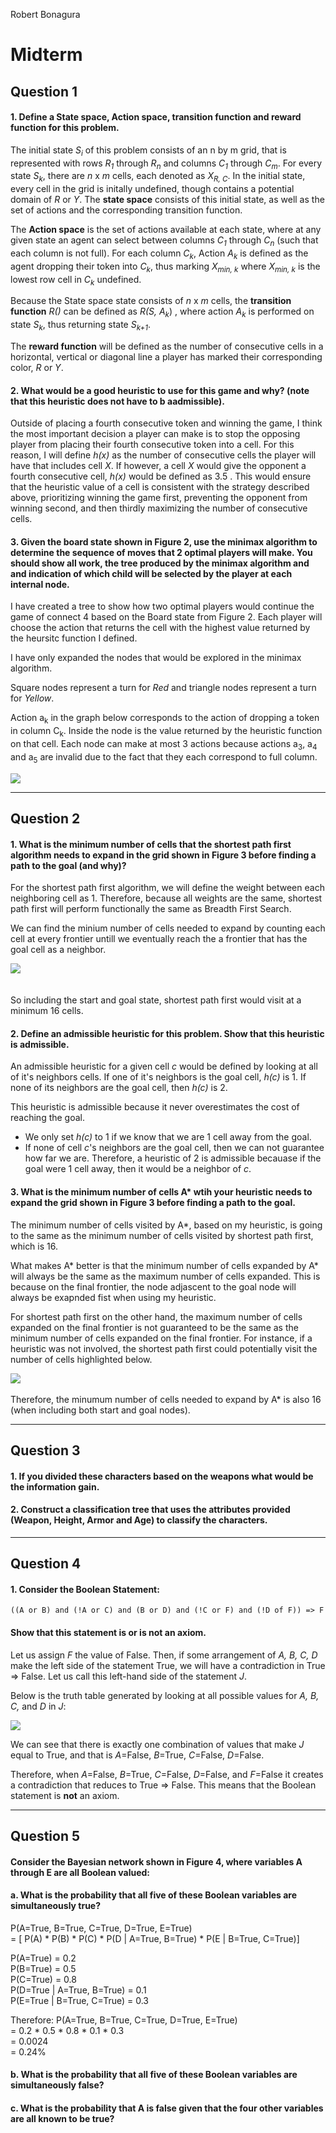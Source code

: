 Robert Bonagura
# Midterm
## Question 1
#### 1. Define a State space, Action space, transition function and reward function for this problem.

The initial state *S<sub>i</sub>* of this problem consists of an n by m grid, that is represented with rows *R<sub>1</sub>* through *R<sub>n</sub>* and columns *C<sub>1</sub>* through *C<sub>m</sub>*. For every state *S<sub>k</sub>*, there are *n* x *m* cells, each denoted as *X<sub>R, C</sub>*. In the initial state, every cell in the grid is initally undefined, though contains a potential domain of *R* or *Y*. The **state space** consists of this initial state, as well as the set of actions and the corresponding transition function.

The **Action space** is the set of actions available at each state, where at any given state an agent can select between columns *C<sub>1</sub>* through *C<sub>n</sub>* (such that each column is not full). For each column *C<sub>k</sub>*, Action *A<sub>k</sub>* is defined as the agent dropping their token into *C<sub>k</sub>*, thus marking *X<sub>min, k</sub>* where *X<sub>min, k</sub>* is the lowest row cell in *C<sub>k</sub>* undefined.

Because the State space state consists of *n* x *m* cells, the **transition function** *R()* can be defined as *R(S, A<sub>k</sub>*) , where action *A<sub>k</sub>* is performed on state *S<sub>k</sub>*, thus returning state *S<sub>k+1</sub>*.

The **reward function** will be defined as the number of consecutive cells in a horizontal, vertical or diagonal line a player has marked their corresponding color, *R* or *Y*.

#### 2. What would be a good heuristic to use for this game and why? (note that this heuristic does not have to b aadmissible).

Outside of placing a fourth consecutive token and winning the game, I think the most important decision a player can make is to stop the opposing player from placing their fourth consecutive token into a cell. For this reason, I will define *h(x)* as the number of consecutive cells the player will have that includes cell *X*. If however, a cell *X* would give the opponent a fourth consecutive cell, *h(x)* would be defined as 3.5 . This would ensure that the heuristic value of a cell is consistent with the strategy described above, prioritizing winning the game first, preventing the opponent from winning second, and then thirdly maximizing the number of consecutive cells.

#### 3. Given the board state shown in Figure 2, use the minimax algorithm to determine the sequence of moves that 2 optimal players will make. You should show all work, the tree produced by the minimax algorithm and and indication of which child will be selected by the player at each internal node.

I have created a tree to show how two optimal players would continue the game of connect 4 based on the Board state from Figure 2. Each player will choose the action that returns the cell with the highest value returned by the heursitc function I defined. 

I have only expanded the nodes that would be explored in the minimax algorithm.

Square nodes represent a turn for *Red* and triangle nodes represent a turn for *Yellow*.

Action a<sub>k</sub> in the graph below corresponds to the action of dropping a token in column C<sub>k</sub>. Inside the node is the value returned by the heuristic function on that cell. Each node can make at most 3 actions because actions a<sub>3</sub>, a<sub>4</sub> and a<sub>5</sub> are invalid due to the fact that they each correspond to full column.

![](./Question1.jpg)

---
## Question 2
#### 1. What is the minimum number of cells that the shortest path first algorithm needs to expand in the grid shown in Figure 3 before finding a path to the goal (and why)?

For the shortest path first algorithm, we will define the weight between each neighboring cell as 1. Therefore, because all weights are the same, shortest path first will perform functionally the same as Breadth First Search.

We can find the minium number of cells needed to expand by counting each cell at every frontier untill we eventually reach the a frontier that has the goal cell as a neighbor.

![](./Question2-1.jpg)
<br>
<br>
<br>
So including the start and goal state, shortest path first would visit at a minimum 16 cells.

#### 2. Define an admissible heuristic for this problem. Show that this heuristic is admissible.

An admissible heuristic for a given cell *c* would be defined by looking at all of it's neighbors cells. If one of it's neighbors is the goal cell, *h(c)* is 1. If none of its neighbors are the goal cell, then *h(c)* is 2.

This heuristic is admissible because it never overestimates the cost of reaching the goal. 
* We only set *h(c)* to 1 if we know that we are 1 cell away from the goal.
* If none of cell *c*'s neighbors are the goal cell, then we can not guarantee how far we are. Therefore, a heuristic of 2 is admissible becauase if the goal were 1 cell away, then it would be a neighbor of *c*.

#### 3. What is the minimum number of cells A* wtih your heuristic needs to expand the grid shown in Figure 3 before finding a path to the goal.

The minimum number of cells visited by A*, based on my heuristic, is going to the same as the minimum number of cells visited by shortest path first, which is 16. 

What makes A* better is that the minimum number of cells expanded by A* will always be the same as the maximum number of cells expanded. This is because on the final frontier, the node adjascent to the goal node will always be exapnded fist when using my heuristic.

For shortest path first on the other hand, the maximum number of cells expanded on the final frontier is not guaranteed to be the same as the minimum number of cells expanded on the final frontier. For instance, if a heuristic was not involved, the shortest path first could potentially visit the number of cells highlighted below.

![](./Question2-3.jpg)
<br>
<br>
Therefore, the minumum number of cells needed to expand by A* is also 16 (when including both start and goal nodes).

---
## Question 3
#### 1. If you divided these characters based on the weapons what would be the information gain.

#### 2. Construct a classification tree that uses the attributes provided (Weapon, Height, Armor and Age) to classify the characters.

---
## Question 4
#### 1. Consider the Boolean Statement:

```((A or B) and (!A or C) and (B or D) and (!C or F) and (!D of F)) => F```

#### Show that this statement is or is not an axiom.

Let us assign *F* the value of False. Then, if some arrangement of *A, B, C, D* make the left side of the statement True, we will have a contradiction in True => False. Let us call this left-hand side of the statement *J*.

Below is the truth table generated by looking at all possible values for *A, B, C,* and *D* in *J*:

![](Question4-1.jpg)

We can see that there is exactly one combination of values that make *J* equal to True, and that is *A*=False, *B*=True, *C*=False, *D*=False.

Therefore, when *A*=False, *B*=True, *C*=False, *D*=False, and *F*=False it creates a contradiction that reduces to True => False. This means that the Boolean statement is **not** an axiom.

---
## Question 5
#### Consider the Bayesian network shown in Figure 4, where variables A through E are all Boolean valued:

#### a. What is the probability that all five of these Boolean variables are simultaneously true?

P(A=True, B=True, C=True, D=True, E=True)<br>
= [ P(A) * P(B) * P(C) * P(D | A=True, B=True) * P(E | B=True, C=True)]<br>


P(A=True) = 0.2<br>
P(B=True) = 0.5<br>
P(C=True) = 0.8<br>
P(D=True | A=True, B=True) = 0.1<br>
P(E=True | B=True, C=True) = 0.3 <br>

Therefore:
P(A=True, B=True, C=True, D=True, E=True)<br>
= 0.2 * 0.5 * 0.8 * 0.1 * 0.3<br>
= 0.0024<br>
= 0.24%

#### b. What is the probability that all five of these Boolean variables are simultaneously false?

#### c. What is the probability that A is false given that the four other variables are all known to be true?